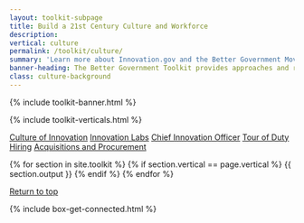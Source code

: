 ```yaml
---
layout: toolkit-subpage
title: Build a 21st Century Culture and Workforce
description:
vertical: culture
permalink: /toolkit/culture/
summary: 'Learn more about Innovation.gov and the Better Government Movement'
banner-heading: The Better Government Toolkit provides approaches and resources to build a better government through innovation.
class: culture-background
---
```


{% include toolkit-banner.html %}

{% include toolkit-verticals.html %}

<div class="culture-background toolkit-button-group-small">
	<div class="usa-grid">
	<a class="usa-button" href="#innovation-culture">Culture of Innovation</a>
	<a class="usa-button" href="#innovation-lab">Innovation Labs</a>
	<a class="usa-button" href="#CINO">Chief Innovation Officer</a>
	<a class="usa-button" href="#tour-of-duty">Tour of Duty Hiring</a>
	<a class="usa-button" href="#acquisitions">Acquisitions and Procurement</a>
	</div>
</div>

{% for section in site.toolkit %}
{% if section.vertical == page.vertical %}
{{ section.output }}
{% endif %}
{% endfor %}

<div class="usa-grid usa-footer-return-to-top">
	<a href="#">Return to top</a>
</div>

{% include box-get-connected.html %}
